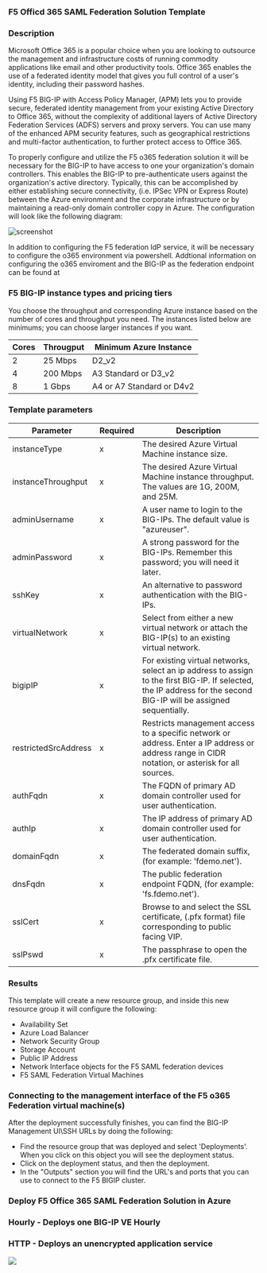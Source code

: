 ### F5 Officd 365 SAML Federation Solution Template ###

### Description ###
Microsoft Office 365 is a popular choice when you are looking to outsource the management and infrastructure costs of running commodity applications like email and other productivity tools. Office 365 enables the use of a federated identity model that gives you full control of a user's identity, including their password hashes.

Using F5 BIG-IP with Access Policy Manager, (APM) lets you to provide secure, federated identity management from your existing Active Directory to Office 365, without the complexity of additional layers of Active Directory Federation Services (ADFS) servers and proxy servers. You can use many of the enhanced APM security features, such as geographical restrictions and multi-factor authentication, to further protect access to Office 365.

To properly configure and utilize the F5 o365 federation solution it will be necessary for the BIG-IP to have access to one your organization's domain controllers.  This enables the BIG-IP to pre-authenticate users against the organization's active directory. Typically, this can be accomplished by either establishing secure connectivity, (i.e. IPSec VPN or Express Route) between the Azure environment and the corporate infrastructure or by maintaining a read-only domain controller copy in Azure. The configuration will look like the following diagram:

![screenshot](WAF_1.png)

In addition to configuring the F5 federation IdP service, it will be necessary to configure the o365 environment via powershell.  Addtional information on configuring the o365 enviroment and the BIG-IP as the federation endpoint can be found at <a href="https://www.f5.com/pdf/deployment-guides/microsoft-office-365-idp-dg.pdf" target="_blank"></a> 

### F5 BIG-IP instance types and pricing tiers ###

You choose the throughput and corresponding Azure instance based on the number of cores and throughput you need. The instances listed below are minimums; you can choose larger instances if you want.

| Cores | Througput | Minimum Azure Instance |
| --- | --- | --- |
| 2 | 25 Mbps | D2_v2 |
| 4 | 200 Mbps | A3 Standard or D3_v2 |
| 8 | 1 Gbps | A4 or A7 Standard or D4v2 |

### Template parameters ###

| Parameter | Required | Description |
| --- | --- | --- |
| instanceType | x | The desired Azure Virtual Machine instance size. |
| instanceThroughput | x | The desired Azure Virtual Machine instance throughput. The values are 1G, 200M, and 25M. |
| adminUsername | x | A user name to login to the BIG-IPs.  The default value is "azureuser". |
| adminPassword | x | A strong password for the BIG-IPs. Remember this password; you will need it later. |
| sshKey | x | An alternative to password authentication with the BIG-IPs. |
| virtualNetwork | x | Select from either a new virtual network or attach the BIG-IP(s) to an existing virtual network. |
| bigipIP | x | For existing virtual networks, select an ip address to assign to the first BIG-IP.  If selected, the IP address for the second BIG-IP will be assigned sequentially. |
| restrictedSrcAddress | x | Restricts management access to a specific network or address. Enter a IP address or address range in CIDR notation, or asterisk for all sources. |
| authFqdn | x | The FQDN of primary AD domain controller used for user authentication. |
| authIp | x | The IP address of primary AD domain controller used for user authentication. |
| domainFqdn | x | The federated domain suffix, (for example: 'fdemo.net'). |
| dnsFqdn | x | The public federation endpoint FQDN, (for example: 'fs.fdemo.net'). |
| sslCert | x | Browse to and select the SSL certificate, (.pfx format) file corresponding to public facing VIP. |
| sslPswd | x | The passphrase to open the .pfx certificate file. |


### Results ###

This template will create a new resource group, and inside this new resource group it will configure the following:

* Availability Set
* Azure Load Balancer
* Network Security Group
* Storage Account
* Public IP Address
* Network Interface objects for the F5 SAML federation devices
* F5 SAML Federation Virtual Machines

### Connecting to the management interface of the F5 o365 Federation virtual machine(s) ###

After the deployment successfully finishes, you can find the BIG-IP Management UI\SSH URLs by doing the following: 

* Find the resource group that was deployed and select 'Deployments'.  When you click on this object you will see the deployment status.  
* Click on the deployment status, and then the deployment.  
* In the "Outputs" section you will find the URL's and ports that you can use to connect to the F5 BIGIP cluster. 


### Deploy F5 Office 365 SAML Federation Solution in Azure ###

### Hourly - Deploys one BIG-IP VE Hourly ###
### HTTP - Deploys an unencrypted application service ###
<a href="https://portal.azure.com/?pub_source=email&pub_status=success#create/f5-networks.f5-o365-federation-payg-previewf5-o365-fed-payg" target="_blank">
    <img src="http://azuredeploy.net/deploybutton.png"/>
</a>